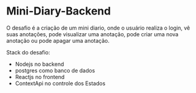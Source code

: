 # Mini-Diary-Backend

O desafio é a criação de um mini diario, onde o usuário realiza o login, vê suas anotações, pode visualizar uma anotação, pode criar uma nova anotação ou pode apagar uma anotação.

Stack do desafio:
 - Nodejs no backend
 - postgres como banco de dados
 - Reactjs no frontend
 - ContextApi no controle dos Estados 
